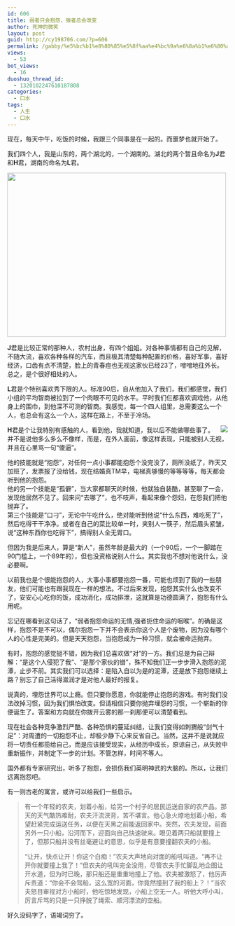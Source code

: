 ```yaml
---
id: 606
title: 弱者只会抱怨，强者总会改变
author: 死神的微笑
layout: post
guid: http://cy198706.com/?p=606
permalink: /gabby/%e5%bc%b1%e8%80%85%e5%8f%aa%e4%bc%9a%e6%8a%b1%e6%80%a8%ef%bc%8c%e5%bc%ba%e8%80%85%e6%80%bb%e4%bc%9a%e6%94%b9%e5%8f%98/
views:
  - 53
bot_views:
  - 16
duoshuo_thread_id:
  - 1320102247610187808
categories:
  - 口水
tags:
  - 人生
  - 口水
---
```

现在，每天中午，吃饭的时候，我跟三个同事是在一起的。而噩梦也就开始了。

我们四个人，我是山东的，两个湖北的，一个湖南的。湖北的两个暂且命名为**J**君和**H**君，湖南的命名为**L**君。<!--more-->

  
<img alt="" src="http://wenwen.soso.com/p/20100404/20100404173452-1536354237.jpg" style="width: 500px; height: 375px;" />

**J**君是比较正常的那种人，农村出身，有四个姐姐。对各种事情都有自己的见解，不随大流，喜欢各种各样的汽车，而且极其清楚每种配置的价格，喜好军事，喜好经济，口齿有点不清楚，脸上的青春痘也无视这家伙已经23了，噌噌地往外长。总之，是个很好相处的人。

**L**君是个特别喜欢秀下限的人。标准90后，自从他加入了我们，我们都感觉，我们小组的平均智商被拉到了一个肉眼不可见的水平。平时我们仨都喜欢调戏他，从他身上的围巾，到他深不可测的智商。我感觉，每一个四人组里，总需要这么一个人，也总会有这么一个人，这样在路上，不至于冷场。

<img src="http://www.xlabc.com/upfiles/allimg/090624/1431250.jpg" style="margin-left: 10px; float: right;" />**H**君是个让我特别有感触的人，看到他，我就知道，我以后不能做哪些事了。并不是说他多么多么不像样，而是，在外人面前，像这样表现，只能被别人无视，并且在心里骂一句&ldquo;傻逼&rdquo;。

他的技能就是&ldquo;抱怨&rdquo;，对任何一点小事都能抱怨个没完没了，厕所没纸了，昨天又加班了，发票报了没给钱，现在结婚真TM早，电梯真够慢的等等等等，每天都会听到他的抱怨。  
他的另一个技能是&ldquo;孤僻&rdquo;，当大家都聊天的时候，他就独自装酷，甚至聊了一会，发现他居然不见了。回来问&ldquo;去哪了&rdquo;，也不吱声，看起来像个怨妇，在怨我们把他抛弃了。  
第三个技能是&ldquo;口刁&rdquo;，无论中午吃什么，绝对能听到他说&ldquo;什么东西，难吃死了&rdquo;，然后吃得干干净净。或者在自己的菜比较单一时，夹别人一筷子，然后眉头紧皱，说&ldquo;这种东西你也吃得下&rdquo;，搞得别人全无胃口。

但因为我是后来人，算是&ldquo;新人&rdquo;，虽然年龄是最大的（一个90后，一个一脚踏在90门槛上，一个89年的），但也没资格说别人什么。其实我也不想对他说什么，没必要啊。

以前我也是个很能抱怨的人，大事小事都要抱怨一番，可能也烦到了我的一些朋友，他们可能也有跟我现在一样的想法。不过后来发现，抱怨其实什么也改变不了，安安心心吃你的饭，成功消化，成功排泄，这就算是功德圆满了，抱怨有什么用呢。

忘记在哪看到这句话了，&ldquo;弱者抱怨命运的无情,强者扼住命运的咽喉&rdquo;。的确是这样，抱怨不是不可以，偶尔抱怨一下并不会表示你这个人是个废物，因为没有哪个人的心性是完美的。但是天天抱怨，当抱怨成为一种习惯，就会被命运抛弃。

有时，抱怨的感觉挺不错，因为我们总喜欢做&ldquo;对&rdquo;的一方。我们总是为自己辩解：&ldquo;是这个人侵犯了我&rdquo;、&ldquo;是那个家伙的错&rdquo;，殊不知我们正一步步滑入抱怨的泥潭，止步不前。其实我们可以选择：是陷入自以为是的泥潭，还是放下抱怨继续上路？别忘了自己活得滋润才是对他人最好的报复。

说真的，埋怨世界可以上瘾。但只要你愿意，你就能停止抱怨的游戏。有时我们没法改掉习惯，因为我们惧怕改变。但请相信只要你抛弃埋怨的习惯，一个崭新的你便诞生了。答案和方向就在你拨开云雾的那一刹那便可以清楚看到。

现在社会各种竞争激烈严酷、各种恐惧的蔓延纠结，让我们变得如刺猬般&ldquo;剑气十足&rdquo;：对周遭的一切抱怨不止，却极少静下心来反省自己。当然，这并不是说就应将一切责任都揽给自己，而是应该接受现实，从经历中成长，原谅自己，从失败中重新振作，并制定下一步的计划。不管怎样，时间不等人。

国外都有专家研究出，听多了抱怨，会损伤我们英明神武的大脑的。所以，让我们远离抱怨吧。

有一则古老的寓言，或许可以给我们一些启示。

> 有一个年轻的农夫，划着小船，给另一个村子的居民运送自家的农产品。那天的天气酷热难耐，农夫汗流浃背，苦不堪言。他心急火燎地划着小船，希望赶紧完成运送任务，以便在天黑之前能返回家中。突然，农夫发现，前面另外一只小船，沿河而下，迎面向自己快速驶来。眼见着两只船就要撞上了，但那只船并没有丝毫避让的意思，似乎是有意要撞翻农夫的小船。
> 
> &ldquo;让开，快点让开！你这个白痴！&rdquo;农夫大声地向对面的船吼叫道。&ldquo;再不让开你就要撞上我了！&rdquo;但农夫的吼叫完全没用，尽管农夫手忙脚乱地企图让开水道，但为时已晚，那只船还是重重地撞上了他。农夫被激怒了，他厉声斥责道：&ldquo;你会不会驾船，这么宽的河面，你竟然撞到了我的船上？！&rdquo;当农夫怒目审视对方小船时，他吃惊地发现，小船上空无一人。听他大呼小叫，厉言斥骂的只是一只挣脱了绳索、顺河漂流的空船。

好久没码字了，语竭词穷了。
